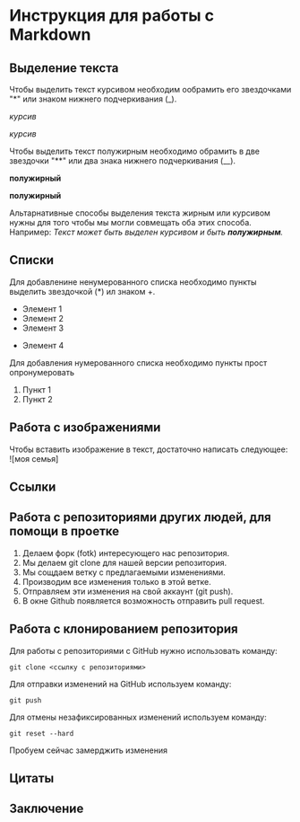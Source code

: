 # Инструкция для работы с Markdown

## Выделение текста

Чтобы выделить текст курсивом необходим ообрамить его звездочками "*" или знаком нижнего подчеркивания (_).

_курсив_

*курсив* 

Чтобы выделить текст полужирным необходимо обрамить в две звездочки "**" или два знака нижнего подчеркивания (__).

__полужирный__

**полужирный**

Альтарнативные способы выделения текста жирным или курсивом нужны для того чтобы мы могли совмещать оба этих способа. Например: _Текст может быть выделен курсивом и быть **полужирным**._ 


## Списки


Для добавленине ненумерованного списка необходимо пункты выделить звездочкой (*) ил знаком +.

* Элемент 1
* Элемент 2
* Элемент 3
+ Элемент 4


Для добавления нумерованного списка необходимо пункты прост опронумеровать

1. Пункт 1
2. Пункт 2


## Работа с изображениями
Чтобы вставить изображение в текст, достаточно написать следующее:
![моя семья]

## Сcылки

## Работа с репозиториями других людей, для помощи в проетке

1. Делаем форк (fotk) интересующего нас репозитория.
2. Мы делаем git clone для нашей версии репозитория.
3. Мы сощдаем ветку с предлагаемыми изменениями.
4. Производим все изменения только в этой ветке.
5. Отправляем эти изменения на свой аккаунт (git push).
6. В окне Github появляется возможность отправить pull request. 

## Работа с клонированием репозитория
Для работы с репозиториями с GitHub нужно использовать команду:
``` 
git clone <ссылку с репозиториями>
```
Для отправки изменений на GitHub используем команду:
```
git push 
```
Для отмены незафиксированных изменений используем команду:
```
git reset --hard
```
Пробуем сейчас замерджить изменения



## Цитаты

## Заключение
